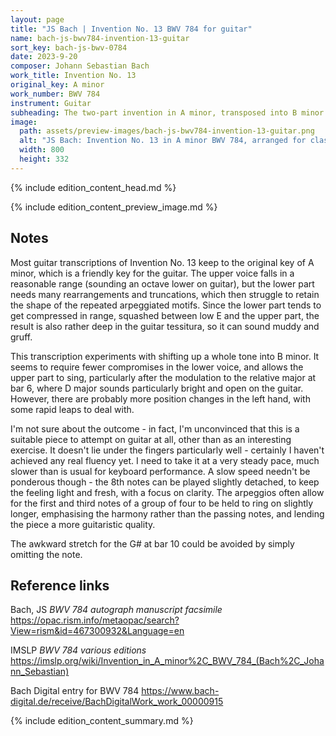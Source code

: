 ```yaml
---
layout: page
title: "JS Bach | Invention No. 13 BWV 784 for guitar"
name: bach-js-bwv784-invention-13-guitar
sort_key: bach-js-bwv-0784
date: 2023-9-20
composer: Johann Sebastian Bach
work_title: Invention No. 13
original_key: A minor
work_number: BWV 784
instrument: Guitar
subheading: The two-part invention in A minor, transposed into B minor in this arrangement for classical guitar.
image:
  path: assets/preview-images/bach-js-bwv784-invention-13-guitar.png
  alt: "JS Bach: Invention No. 13 in A minor BWV 784, arranged for classical guitar."
  width: 800
  height: 332
---
```


{% include edition_content_head.md %}
<!--more-->
{% include edition_content_preview_image.md %}

## Notes

Most guitar transcriptions of Invention No. 13 keep to the original key of A minor, which is a friendly key for the guitar. The upper voice falls in a reasonable range (sounding an octave lower on guitar), but the lower part needs many rearrangements and truncations, which then struggle to retain the shape of the repeated arpeggiated motifs. Since the lower part tends to get compressed in range, squashed between low E and the upper part, the result is also rather deep in the guitar tessitura, so it can sound muddy and gruff.

This transcription experiments with shifting up a whole tone into B minor. It seems to require fewer compromises in the lower voice, and allows the upper part to sing, particularly after the modulation to the relative major at bar 6, where D major sounds particularly bright and open on the guitar. However, there are probably more position changes in the left hand, with some rapid leaps to deal with.

I'm not sure about the outcome - in fact, I'm unconvinced that this is a suitable piece to attempt on guitar at all, other than as an interesting exercise. It doesn't lie under the fingers particularly well - certainly I haven't achieved any real fluency yet. I need to take it at a very steady pace, much slower than is usual for keyboard performance. A slow speed needn't be ponderous though - the 8th notes can be played slightly detached, to keep the feeling light and fresh, with a focus on clarity. The arpeggios often allow for the first and third notes of a group of four to be held to ring on slightly longer, emphasising the harmony rather than the passing notes, and lending the piece a more guitaristic quality.

The awkward stretch for the G# at bar 10 could be avoided by simply omitting the note.

## Reference links

Bach, JS *BWV 784 autograph manuscript facsimile* <https://opac.rism.info/metaopac/search?View=rism&id=467300932&Language=en>

IMSLP *BWV 784 various editions* <https://imslp.org/wiki/Invention_in_A_minor%2C_BWV_784_(Bach%2C_Johann_Sebastian)>

Bach Digital entry for BWV 784 <https://www.bach-digital.de/receive/BachDigitalWork_work_00000915>

{% include edition_content_summary.md %}
